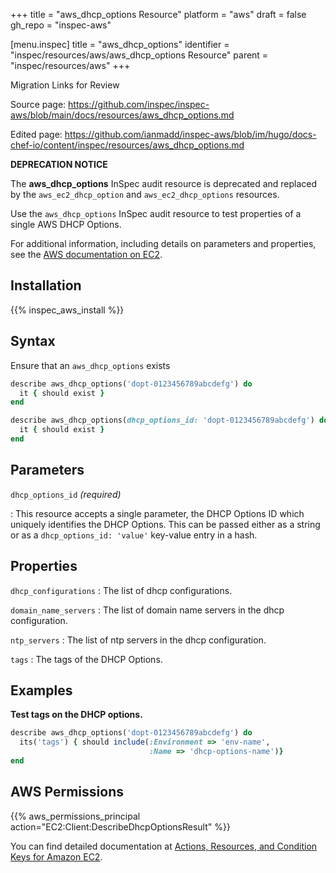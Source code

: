 +++
title = "aws_dhcp_options Resource"
platform = "aws"
draft = false
gh_repo = "inspec-aws"

[menu.inspec]
title = "aws_dhcp_options"
identifier = "inspec/resources/aws/aws_dhcp_options Resource"
parent = "inspec/resources/aws"
+++

<div class="admonition-note">
<p class="admonition-note-title">Migration Links for Review</p>
<div class="admonition-note-text">
<p>Source page: <a href="https://github.com/inspec/inspec-aws/blob/main/docs/resources/aws_dhcp_options.md">https://github.com/inspec/inspec-aws/blob/main/docs/resources/aws_dhcp_options.md</a></p>
<p>Edited page: <a href="https://github.com/ianmadd/inspec-aws/blob/im/hugo/docs-chef-io/content/inspec/resources/aws_dhcp_options.md">https://github.com/ianmadd/inspec-aws/blob/im/hugo/docs-chef-io/content/inspec/resources/aws_dhcp_options.md</a></p>
</div>
</div>

**DEPRECATION NOTICE**

The **aws_dhcp_options** InSpec audit resource is deprecated and replaced by the `aws_ec2_dhcp_option` and `aws_ec2_dhcp_options` resources.

Use the `aws_dhcp_options` InSpec audit resource to test properties of a single AWS DHCP Options.

For additional information, including details on parameters and properties, see the [AWS documentation on EC2](https://docs.aws.amazon.com/AWSEC2/latest/APIReference/API_DescribeDhcpOptions.html).

## Installation

{{% inspec_aws_install %}}

## Syntax

Ensure that an `aws_dhcp_options` exists

```ruby
describe aws_dhcp_options('dopt-0123456789abcdefg') do
  it { should exist }
end
```

```ruby
describe aws_dhcp_options(dhcp_options_id: 'dopt-0123456789abcdefg') do
  it { should exist }
end
```

## Parameters

`dhcp_options_id` _(required)_

: This resource accepts a single parameter, the DHCP Options ID which uniquely identifies the DHCP Options.
  This can be passed either as a string or as a `dhcp_options_id: 'value'` key-value entry in a hash.

## Properties

`dhcp_configurations`
: The list of dhcp configurations.

`domain_name_servers`
: The list of domain name servers in the dhcp configuration.

`ntp_servers`
: The list of ntp servers in the dhcp configuration.

`tags`
: The tags of the DHCP Options.

## Examples

**Test tags on the DHCP options.**

```ruby
describe aws_dhcp_options('dopt-0123456789abcdefg') do
  its('tags') { should include(:Environment => 'env-name',
                               :Name => 'dhcp-options-name')}
end
```

## AWS Permissions

{{% aws_permissions_principal action="EC2:Client:DescribeDhcpOptionsResult" %}}

You can find detailed documentation at [Actions, Resources, and Condition Keys for Amazon EC2](https://docs.aws.amazon.com/IAM/latest/UserGuide/list_amazonec2.html).
